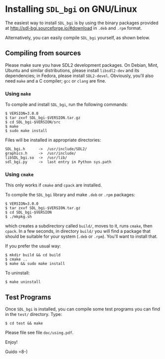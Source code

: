 # Installing `SDL_bgi` on GNU/Linux

The easiest way to install `SDL_bgi` is by using the binary packages
provided at <http://sdl-bgi.sourceforge.io/#download> in `.deb` and
`.rpm` format.

Alternatively, you can easily compile `SDL_bgi` yourself, as shown
below.


## Compiling from sources

Please make sure you have SDL2 development packages. On Debian, Mint,
Ubuntu and similar distributions, please install `libsdl2-dev` and its
dependencies; in Fedora, please install `SDL2-devel`. Obviously,
you'll also need `make` and a C compiler; `gcc` or `clang` are fine.


### Using `make`

To compile and install `SDL_bgi`, run the following commands:

    $ VERSION=3.0.0
    $ tar zxvf SDL_bgi-$VERSION.tar.gz
    $ cd SDL_bgi-$VERSION/src
    $ make
    $ sudo make install

Files will be installed in appropriate directories:

    SDL_bgi.h      ->  /usr/include/SDL2/
    graphics.h     ->  /usr/include/
    libSDL_bgi.so  ->  /usr/lib/
    sdl_bgi.py     ->  last entry in Python sys.path


### Using `cmake`

This only works if `cmake` and `cpack` are installed.

To compile the `SDL_bgi` library and make `.deb` or `.rpm` packages:

    $ VERSION=3.0.0
    $ tar zxvf SDL_bgi-$VERSION.tar.gz
    $ cd SDL_bgi-$VERSION
    $ ./mkpkg.sh

which creates a subdirectory called `build/`, moves to it, runs
`cmake`, then `cpack`. In a few seconds, in directory `build/` you
will find a package that should be suitable for your system (`.deb` or
`.rpm`). You'll want to install that.

If you prefer the usual way:

    $ mkdir build && cd build
    $ cmake ..
    $ make && sudo make install 

To uninstall:

    $ make uninstall


## Test Programs

Once `SDL_bgi` is installed, you can compile some test programs you
can find in the `test/` directory. Type:

    $ cd test && make

Please file see file `doc/using.pdf`.

Enjoy!

Guido =8-)
